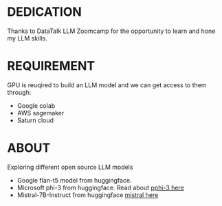 # DEDICATION
Thanks to DataTalk LLM Zoomcamp for the opportunity to learn and hone my LLM skills.

# REQUIREMENT
GPU is reuqired to build an LLM model and we can get access to them through:
* Google colab
* AWS sagemaker
* Saturn cloud

# ABOUT 
Exploring different open source LLM models
* Google flan-t5 model from huggingface.
* Microsoft phi-3 from huggingface. Read about [pphi-3 here](https://huggingface.co/microsoft/Phi-3-mini-128k-instruct)
* Mistral-7B-Instruct from huggingface [mistral here](https://huggingface.co/mistralai/Mistral-7B-Instruct-v0.3)